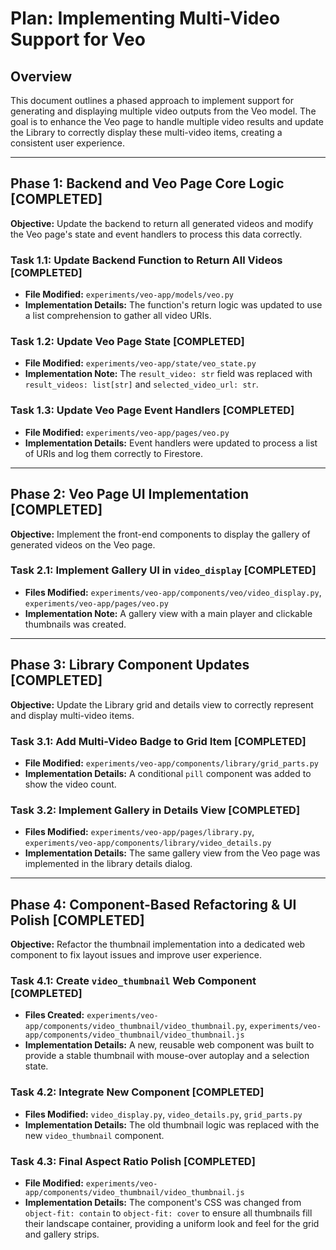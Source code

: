 # Plan: Implementing Multi-Video Support for Veo

## Overview

This document outlines a phased approach to implement support for generating and displaying multiple video outputs from the Veo model. The goal is to enhance the Veo page to handle multiple video results and update the Library to correctly display these multi-video items, creating a consistent user experience.

---

## Phase 1: Backend and Veo Page Core Logic [COMPLETED]

**Objective:** Update the backend to return all generated videos and modify the Veo page's state and event handlers to process this data correctly.

### Task 1.1: Update Backend Function to Return All Videos [COMPLETED]

*   **File Modified:** `experiments/veo-app/models/veo.py`
*   **Implementation Details:** The function's return logic was updated to use a list comprehension to gather all video URIs.

### Task 1.2: Update Veo Page State [COMPLETED]

*   **File Modified:** `experiments/veo-app/state/veo_state.py`
*   **Implementation Note:** The `result_video: str` field was replaced with `result_videos: list[str]` and `selected_video_url: str`.

### Task 1.3: Update Veo Page Event Handlers [COMPLETED]

*   **File Modified:** `experiments/veo-app/pages/veo.py`
*   **Implementation Details:** Event handlers were updated to process a list of URIs and log them correctly to Firestore.

---

## Phase 2: Veo Page UI Implementation [COMPLETED]

**Objective:** Implement the front-end components to display the gallery of generated videos on the Veo page.

### Task 2.1: Implement Gallery UI in `video_display` [COMPLETED]

*   **Files Modified:** `experiments/veo-app/components/veo/video_display.py`, `experiments/veo-app/pages/veo.py`
*   **Implementation Note:** A gallery view with a main player and clickable thumbnails was created.

---

## Phase 3: Library Component Updates [COMPLETED]

**Objective:** Update the Library grid and details view to correctly represent and display multi-video items.

### Task 3.1: Add Multi-Video Badge to Grid Item [COMPLETED]

*   **File Modified:** `experiments/veo-app/components/library/grid_parts.py`
*   **Implementation Details:** A conditional `pill` component was added to show the video count.

### Task 3.2: Implement Gallery in Details View [COMPLETED]

*   **Files Modified:** `experiments/veo-app/pages/library.py`, `experiments/veo-app/components/library/video_details.py`
*   **Implementation Details:** The same gallery view from the Veo page was implemented in the library details dialog.

---

## Phase 4: Component-Based Refactoring & UI Polish [COMPLETED]

**Objective:** Refactor the thumbnail implementation into a dedicated web component to fix layout issues and improve user experience.

### Task 4.1: Create `video_thumbnail` Web Component [COMPLETED]

*   **Files Created:** `experiments/veo-app/components/video_thumbnail/video_thumbnail.py`, `experiments/veo-app/components/video_thumbnail/video_thumbnail.js`
*   **Implementation Details:** A new, reusable web component was built to provide a stable thumbnail with mouse-over autoplay and a selection state.

### Task 4.2: Integrate New Component [COMPLETED]

*   **Files Modified:** `video_display.py`, `video_details.py`, `grid_parts.py`
*   **Implementation Details:** The old thumbnail logic was replaced with the new `video_thumbnail` component.

### Task 4.3: Final Aspect Ratio Polish [COMPLETED]

*   **File Modified:** `experiments/veo-app/components/video_thumbnail/video_thumbnail.js`
*   **Implementation Details:** The component's CSS was changed from `object-fit: contain` to `object-fit: cover` to ensure all thumbnails fill their landscape container, providing a uniform look and feel for the grid and gallery strips.
